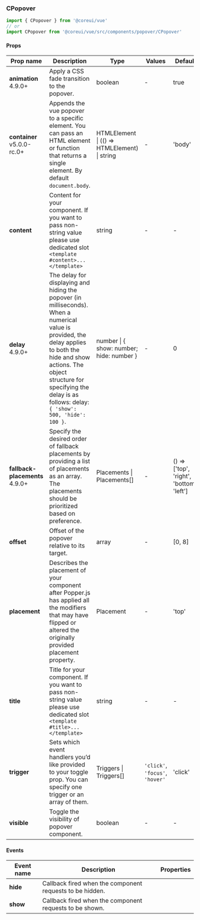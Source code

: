 ### CPopover

```jsx
import { CPopover } from '@coreui/vue'
// or
import CPopover from '@coreui/vue/src/components/popover/CPopover'
```

#### Props

| Prop name                                                              | Description                                                                                                                                                                                                                                                     | Type                                         | Values                          | Default                                  |
| ---------------------------------------------------------------------- | --------------------------------------------------------------------------------------------------------------------------------------------------------------------------------------------------------------------------------------------------------------- | -------------------------------------------- | ------------------------------- | ---------------------------------------- |
| **animation** <br><div class="badge bg-primary">4.9.0+</div>           | Apply a CSS fade transition to the popover.                                                                                                                                                                                                                     | boolean                                      | -                               | true                                     |
| **container** <br><div class="badge bg-primary">v5.0.0-rc.0+</div>   | Appends the vue popover to a specific element. You can pass an HTML element or function that returns a single element. By default `document.body`.                                                                                                              | HTMLElement \| (() => HTMLElement) \| string | -                               | 'body'                                   |
| **content**                                                            | Content for your component. If you want to pass non-string value please use dedicated slot `<template #content>...</template>`                                                                                                                                  | string                                       | -                               | -                                        |
| **delay** <br><div class="badge bg-primary">4.9.0+</div>               | The delay for displaying and hiding the popover (in milliseconds). When a numerical value is provided, the delay applies to both the hide and show actions. The object structure for specifying the delay is as follows: delay: `{ 'show': 500, 'hide': 100 }`. | number \| { show: number; hide: number }     | -                               | 0                                        |
| **fallback-placements** <br><div class="badge bg-primary">4.9.0+</div> | Specify the desired order of fallback placements by providing a list of placements as an array. The placements should be prioritized based on preference.                                                                                                       | Placements \| Placements[]                   | -                               | () => ['top', 'right', 'bottom', 'left'] |
| **offset**                                                             | Offset of the popover relative to its target.                                                                                                                                                                                                                   | array                                        | -                               | [0, 8]                                   |
| **placement**                                                          | Describes the placement of your component after Popper.js has applied all the modifiers that may have flipped or altered the originally provided placement property.                                                                                            | Placement                                    | -                               | 'top'                                    |
| **title**                                                              | Title for your component. If you want to pass non-string value please use dedicated slot `<template #title>...</template>`                                                                                                                                      | string                                       | -                               | -                                        |
| **trigger**                                                            | Sets which event handlers you’d like provided to your toggle prop. You can specify one trigger or an array of them.                                                                                                                                             | Triggers \| Triggers[]                       | `'click'`, `'focus'`, `'hover'` | 'click'                                  |
| **visible**                                                            | Toggle the visibility of popover component.                                                                                                                                                                                                                     | boolean                                      | -                               | -                                        |

#### Events

| Event name | Description                                              | Properties |
| ---------- | -------------------------------------------------------- | ---------- |
| **hide**   | Callback fired when the component requests to be hidden. |
| **show**   | Callback fired when the component requests to be shown.  |
